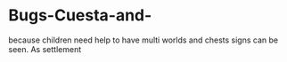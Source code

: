 # Bugs-Cuesta-and-
because children need help to have multi worlds and chests signs can be seen. As settlement
